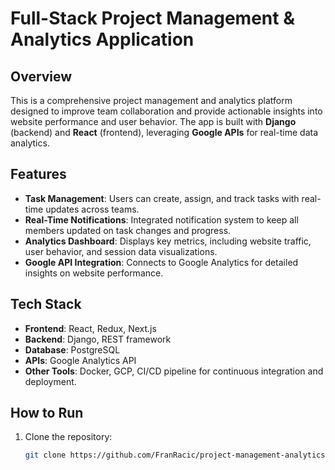 # Full-Stack Project Management & Analytics Application

## Overview
This is a comprehensive project management and analytics platform designed to improve team collaboration and provide actionable insights into website performance and user behavior. The app is built with **Django** (backend) and **React** (frontend), leveraging **Google APIs** for real-time data analytics.

## Features
- **Task Management**: Users can create, assign, and track tasks with real-time updates across teams.
- **Real-Time Notifications**: Integrated notification system to keep all members updated on task changes and progress.
- **Analytics Dashboard**: Displays key metrics, including website traffic, user behavior, and session data visualizations.
- **Google API Integration**: Connects to Google Analytics for detailed insights on website performance.
  
## Tech Stack
- **Frontend**: React, Redux, Next.js
- **Backend**: Django, REST framework
- **Database**: PostgreSQL
- **APIs**: Google Analytics API
- **Other Tools**: Docker, GCP, CI/CD pipeline for continuous integration and deployment.

## How to Run
1. Clone the repository:
   ```bash
   git clone https://github.com/FranRacic/project-management-analytics.git
